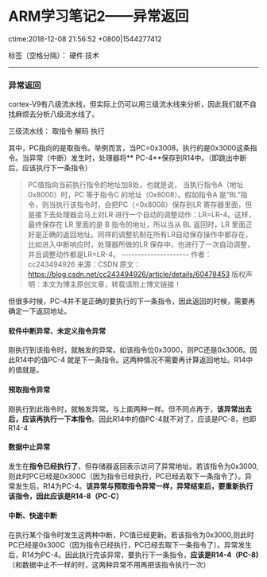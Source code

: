 ﻿# ARM学习笔记2——异常返回
ctime:2018-12-08 21:56:52 +0800|1544277412

标签（空格分隔）： 硬件 技术

---
### 异常返回
cortex-V9有八级流水线，但实际上仍可以用三级流水线来分析，因此我们就不自找麻烦去分析八级流水线了。

三级流水线：
取指令 解码 执行

其中，PC指向的是取指令。举例而言，当PC=0x3008，执行的是0x3000这条指令。当异常（中断）发生时，处理器将** PC-4**保存到R14中。（即跳出中断后，应该执行下一条指令）

> PC值指向当前执行指令的地址加8处，也就是说， 当执行指令A（地址0x8000）时，PC 等于指令C 的地址（0x8008）。假如指令A
> 是“BL”指令，则当执行该指令时，会把PC（=0x8008）保存到LR 寄存器里面，但是接下去处理器会马上对LR
> 进行一个自动的调整动作：LR=LR-4。这样，最终保存在 LR 里面的是 B 指令的地址，所以当从 BL 返回时，LR
> 里面正好是正确的返回地址。同样的调整机制在所有LR自动保存操作中都存在，比如进入中断响应时，处理器所做的LR
> 保存中，也进行了一次自动调整，并且调整动作都是LR=LR-4。
> ---------------------  作者：cc243494926  来源：CSDN  原文：https://blog.csdn.net/cc243494926/article/details/60478453 
> 版权声明：本文为博主原创文章，转载请附上博文链接！

但很多时候，PC-4并不是正确的要执行的下一条指令，因此返回的时候，需要再确定一下返回地址。

#### 软件中断异常、未定义指令异常
刚执行到该指令时，就触发的异常。如该指令位0x3000，则PC还是0x3008。因此R14中的值PC-4 就是下一条指令。这两种情况不需要再计算返回地址。R14中的值就是。

#### 预取指令异常
刚执行到此指令时，就触发异常。与上面两种一样。但不同点再于，**该异常出去后，应该再执行一下本指令**。因此R14中的值PC-4就不对了，应该是PC-8，也即R14-4

#### 数据中止异常
发生在**指令已经执行了**，但存储器返回表示访问了异常地址。若该指令为0x3000,则此时PC已经是0x300C（因为指令已经执行，PC已经去取下一条指令了）。异常发生后，R14为PC-4。**该异常与预取指令异常一样，异常结束后，要重新执行该指令，因此应该是R14-8（PC-C）**

#### 中断、快速中断
在执行某个指令时发生这两种中断，PC值已经更新。若该指令为0x3000,则此时PC已经是0x300C（因为指令已经执行，PC已经去取下一条指令了）。异常发生后，R14为PC-4。因此执行完该异常，要执行下一条指令，**应该是R14-4（PC-8)**  （和数据中止不一样的时，这两种异常不用再把该指令执行一次）












